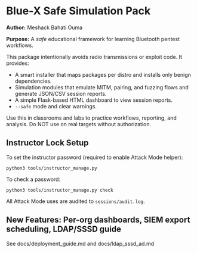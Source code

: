 # Blue-X Safe Simulation Pack

**Author:** Meshack Bahati Ouma
 
**Purpose:** A _safe_ educational framework for learning Bluetooth pentest workflows.

This package intentionally avoids radio transmissions or exploit code. It provides:

- A smart installer that maps packages per distro and installs only benign dependencies.
- Simulation modules that emulate MITM, pairing, and fuzzing flows and generate JSON/CSV session reports.
- A simple Flask-based HTML dashboard to view session reports.
- `--safe` mode and clear warnings.

Use this in classrooms and labs to practice workflows, reporting, and analysis. Do NOT use on real targets without authorization.

## Instructor Lock Setup

To set the instructor password (required to enable Attack Mode helper):

```
python3 tools/instructor_manage.py
```

To check a password:

```
python3 tools/instructor_manage.py check
```

All Attack Mode uses are audited to `sessions/audit.log`.

## New Features: Per-org dashboards, SIEM export scheduling, LDAP/SSSD guide

See docs/deployment_guide.md and docs/ldap_sssd_ad.md
